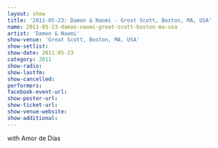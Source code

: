 ```yaml
---
layout: show
title: '2011-05-23: Damon & Naomi - Great Scott, Boston, MA, USA'
name: 2011-05-23-damon-naomi-great-scott-boston-ma-usa
artist: 'Damon & Naomi'
show-venue: 'Great Scott, Boston, MA, USA'
show-setlist: 
show-date: 2011-05-23
category: 2011
show-radio: 
show-lastfm: 
show-cancelled: 
performers: 
facebook-event-url: 
show-poster-url: 
show-ticket-url: 
show-venue-website: 
show-additional: 
---
```


with Amor de Días